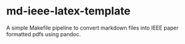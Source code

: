 # md-ieee-latex-template
A simple Makefile pipeline to convert markdown files into IEEE paper formatted pdfs using pandoc.
